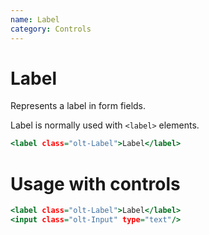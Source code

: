 ```yaml
---
name: Label
category: Controls
---
```


# Label

Represents a label in form fields.

Label is normally used with `<label>` elements.

```1.html
<label class="olt-Label">Label</label>
```

# Usage with controls

```controls.html
<label class="olt-Label">Label</label>
<input class="olt-Input" type="text"/>
```
